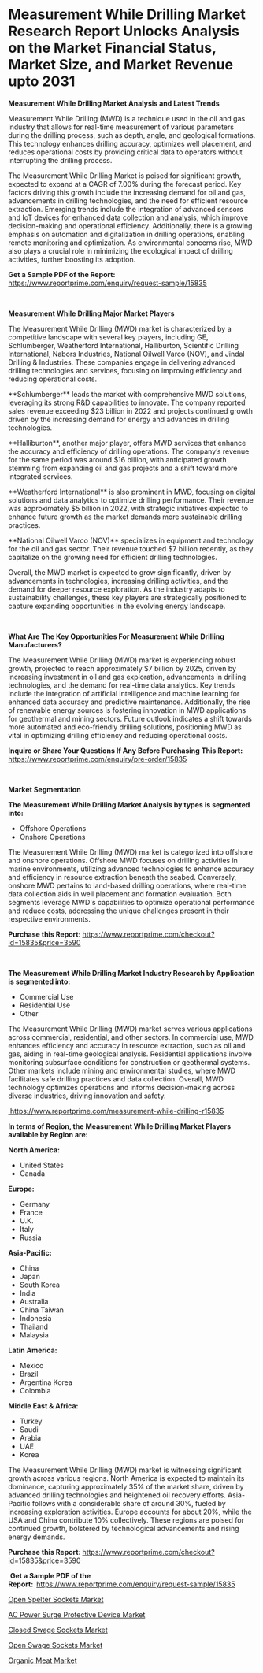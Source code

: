 <p><h1>Measurement While Drilling Market Research Report Unlocks Analysis on the Market Financial Status, Market Size, and Market Revenue upto 2031</h1></p><p><strong>Measurement While Drilling Market Analysis and Latest Trends</strong></p>
<p><p>Measurement While Drilling (MWD) is a technique used in the oil and gas industry that allows for real-time measurement of various parameters during the drilling process, such as depth, angle, and geological formations. This technology enhances drilling accuracy, optimizes well placement, and reduces operational costs by providing critical data to operators without interrupting the drilling process.</p><p>The Measurement While Drilling Market is poised for significant growth, expected to expand at a CAGR of 7.00% during the forecast period. Key factors driving this growth include the increasing demand for oil and gas, advancements in drilling technologies, and the need for efficient resource extraction. Emerging trends include the integration of advanced sensors and IoT devices for enhanced data collection and analysis, which improve decision-making and operational efficiency. Additionally, there is a growing emphasis on automation and digitalization in drilling operations, enabling remote monitoring and optimization. As environmental concerns rise, MWD also plays a crucial role in minimizing the ecological impact of drilling activities, further boosting its adoption.</p></p>
<p><strong>Get a Sample PDF of the Report:&nbsp;</strong> <a href="https://www.reportprime.com/enquiry/request-sample/15835?utm_campaign=41&utm_medium=2&utm_source=Github&utm_content=ia&utm_term=30112024&utm_id=measurement-while-drilling">https://www.reportprime.com/enquiry/request-sample/15835</a></p>
<p>&nbsp;</p>
<p><strong>Measurement While Drilling Major Market Players</strong></p>
<p><p>The Measurement While Drilling (MWD) market is characterized by a competitive landscape with several key players, including GE, Schlumberger, Weatherford International, Halliburton, Scientific Drilling International, Nabors Industries, National Oilwell Varco (NOV), and Jindal Drilling & Industries. These companies engage in delivering advanced drilling technologies and services, focusing on improving efficiency and reducing operational costs.</p><p>**Schlumberger** leads the market with comprehensive MWD solutions, leveraging its strong R&D capabilities to innovate. The company reported sales revenue exceeding $23 billion in 2022 and projects continued growth driven by the increasing demand for energy and advances in drilling technologies.</p><p>**Halliburton**, another major player, offers MWD services that enhance the accuracy and efficiency of drilling operations. The company’s revenue for the same period was around $16 billion, with anticipated growth stemming from expanding oil and gas projects and a shift toward more integrated services.</p><p>**Weatherford International** is also prominent in MWD, focusing on digital solutions and data analytics to optimize drilling performance. Their revenue was approximately $5 billion in 2022, with strategic initiatives expected to enhance future growth as the market demands more sustainable drilling practices.</p><p>**National Oilwell Varco (NOV)** specializes in equipment and technology for the oil and gas sector. Their revenue touched $7 billion recently, as they capitalize on the growing need for efficient drilling technologies.</p><p>Overall, the MWD market is expected to grow significantly, driven by advancements in technologies, increasing drilling activities, and the demand for deeper resource exploration. As the industry adapts to sustainability challenges, these key players are strategically positioned to capture expanding opportunities in the evolving energy landscape.</p></p>
<p>&nbsp;</p>
<p><strong>What Are The Key Opportunities For Measurement While Drilling Manufacturers?</strong></p>
<p><p>The Measurement While Drilling (MWD) market is experiencing robust growth, projected to reach approximately $7 billion by 2025, driven by increasing investment in oil and gas exploration, advancements in drilling technologies, and the demand for real-time data analytics. Key trends include the integration of artificial intelligence and machine learning for enhanced data accuracy and predictive maintenance. Additionally, the rise of renewable energy sources is fostering innovation in MWD applications for geothermal and mining sectors. Future outlook indicates a shift towards more automated and eco-friendly drilling solutions, positioning MWD as vital in optimizing drilling efficiency and reducing operational costs.</p></p>
<p><strong>Inquire or Share Your Questions If Any Before Purchasing This Report:</strong> <a href="https://www.reportprime.com/enquiry/pre-order/15835?utm_campaign=41&utm_medium=2&utm_source=Github&utm_content=ia&utm_term=30112024&utm_id=measurement-while-drilling">https://www.reportprime.com/enquiry/pre-order/15835</a></p>
<p>&nbsp;</p>
<p><strong>Market Segmentation</strong></p>
<p><strong>The Measurement While Drilling Market Analysis by types is segmented into:</strong></p>
<p><ul><li>Offshore Operations</li><li>Onshore Operations</li></ul></p>
<p><p>The Measurement While Drilling (MWD) market is categorized into offshore and onshore operations. Offshore MWD focuses on drilling activities in marine environments, utilizing advanced technologies to enhance accuracy and efficiency in resource extraction beneath the seabed. Conversely, onshore MWD pertains to land-based drilling operations, where real-time data collection aids in well placement and formation evaluation. Both segments leverage MWD's capabilities to optimize operational performance and reduce costs, addressing the unique challenges present in their respective environments.</p></p>
<p><strong>Purchase this Report:&nbsp;</strong><a href="https://www.reportprime.com/checkout?id=15835&price=3590&utm_campaign=41&utm_medium=2&utm_source=Github&utm_content=ia&utm_term=30112024&utm_id=measurement-while-drilling">https://www.reportprime.com/checkout?id=15835&price=3590</a></p>
<p>&nbsp;</p>
<p><strong>The Measurement While Drilling Market Industry Research by Application is segmented into:</strong></p>
<p><ul><li>Commercial Use</li><li>Residential Use</li><li>Other</li></ul></p>
<p><p>The Measurement While Drilling (MWD) market serves various applications across commercial, residential, and other sectors. In commercial use, MWD enhances efficiency and accuracy in resource extraction, such as oil and gas, aiding in real-time geological analysis. Residential applications involve monitoring subsurface conditions for construction or geothermal systems. Other markets include mining and environmental studies, where MWD facilitates safe drilling practices and data collection. Overall, MWD technology optimizes operations and informs decision-making across diverse industries, driving innovation and safety.</p></p>
<p><a href="https://www.reportprime.com/measurement-while-drilling-r15835?utm_campaign=41&utm_medium=2&utm_source=Github&utm_content=ia&utm_term=30112024&utm_id=measurement-while-drilling">&nbsp;https://www.reportprime.com/measurement-while-drilling-r15835</a></p>
<p><strong>In terms of Region, the Measurement While Drilling Market Players available by Region are:</strong></p>
<p>
    <p> <strong> North America: </strong>
        <ul>
            <li>United States</li>
            <li>Canada</li>
        </ul>
        </p> 
    <p> <strong> Europe: </strong>
        <ul>
            <li>Germany</li>
            <li>France</li>
            <li>U.K.</li>
            <li>Italy</li>
            <li>Russia</li>
        </ul>
        </p> 
    <p> <strong> Asia-Pacific: </strong>
        <ul>
            <li>China</li>
            <li>Japan</li>
            <li>South Korea</li>
            <li>India</li>
            <li>Australia</li>
            <li>China Taiwan</li>
            <li>Indonesia</li>
            <li>Thailand</li>
            <li>Malaysia</li>
        </ul>
        </p> 
    <p> <strong> Latin America: </strong>
        <ul>
            <li>Mexico</li>
            <li>Brazil</li>
            <li>Argentina Korea</li>
            <li>Colombia</li>
        </ul>
        </p> 
    <p> <strong> Middle East & Africa: </strong>
        <ul>
            <li>Turkey</li>
            <li>Saudi</li>
            <li>Arabia</li>
            <li>UAE</li>
            <li>Korea</li>
        </ul>
    </p>
    </p>
<p><p>The Measurement While Drilling (MWD) market is witnessing significant growth across various regions. North America is expected to maintain its dominance, capturing approximately 35% of the market share, driven by advanced drilling technologies and heightened oil recovery efforts. Asia-Pacific follows with a considerable share of around 30%, fueled by increasing exploration activities. Europe accounts for about 20%, while the USA and China contribute 10% collectively. These regions are poised for continued growth, bolstered by technological advancements and rising energy demands.</p></p>
<p><strong>Purchase this Report: </strong><a href="https://www.reportprime.com/checkout?id=15835&price=3590&utm_campaign=41&utm_medium=2&utm_source=Github&utm_content=ia&utm_term=30112024&utm_id=measurement-while-drilling">https://www.reportprime.com/checkout?id=15835&price=3590</a></p>
<p>&nbsp;<strong>Get a Sample PDF of the Report:&nbsp;&nbsp;</strong><a href="https://www.reportprime.com/enquiry/request-sample/15835?utm_campaign=41&utm_medium=2&utm_source=Github&utm_content=ia&utm_term=30112024&utm_id=measurement-while-drilling">https://www.reportprime.com/enquiry/request-sample/15835</a></p>
<p><strong></strong></p>
<p><p><a href="https://www.linkedin.com/pulse/open-spelter-sockets-market-forecasts-trends-impact-analysis-izrue?utm_campaign=41&utm_medium=2&utm_source=Github&utm_content=ia&utm_term=30112024&utm_id=measurement-while-drilling">Open Spelter Sockets Market</a></p><p><a href="https://issuu.com/reportprime-2/docs/ac-power-surge-protective-device-market-size-2030.?utm_campaign=41&utm_medium=2&utm_source=Github&utm_content=ia&utm_term=30112024&utm_id=measurement-while-drilling">AC Power Surge Protective Device Market</a></p><p><a href="https://www.linkedin.com/pulse/breaking-down-closed-swage-sockets-market-growth-126-cagr-aur1e?utm_campaign=41&utm_medium=2&utm_source=Github&utm_content=ia&utm_term=30112024&utm_id=measurement-while-drilling">Closed Swage Sockets Market</a></p><p><a href="https://www.linkedin.com/pulse/open-swage-sockets-market-global-analysis-trends-forecasts-xrjwe?utm_campaign=41&utm_medium=2&utm_source=Github&utm_content=ia&utm_term=30112024&utm_id=measurement-while-drilling">Open Swage Sockets Market</a></p><p><a href="https://issuu.com/reportprime-2/docs/organic-meat-market-size-2030.pptx?utm_campaign=41&utm_medium=2&utm_source=Github&utm_content=ia&utm_term=30112024&utm_id=measurement-while-drilling">Organic Meat Market</a></p></p>